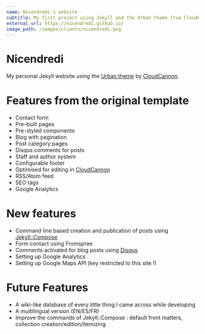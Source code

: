 ```yaml
---
name: Nicendredi's website
subtitle: My first project using Jekyll and the Urban theme from CloudCannon
external_url: https://nicendredi.github.io/
image_path: /images/clients/nicendredi.png
---
```


# Nicendredi

My personal Jekyll website using the [Urban theme](https://github.com/CloudCannon/urban-jekyll-template) by [CloudCannon](http://cloudcannon.com/).


# Features from the original template

* Contact form
* Pre-built pages
* Pre-styled components
* Blog with pagination
* Post category pages
* Disqus comments for posts
* Staff and author system
* Configurable footer
* Optimised for editing in [CloudCannon](http://cloudcannon.com/)
* RSS/Atom feed
* SEO tags
* Google Analytics

# New features

* Command line based creation and publication of posts using [Jekyll::Compose](https://github.com/jekyll/jekyll-compose)
* Form contact using Fromspree
* Comments activated for blog posts using [Disqus](https://disqus.com/)
* Setting up Google Analytics
* Setting up Google Maps API (key restricted to this site !)

# Future Features

* A wiki-like database of every little thing I came across while developing
* A multilingual version (EN/ES/FR)
* Improve the commands of Jekyll::Compose : default front matters, collection creation/edition/itemizing
